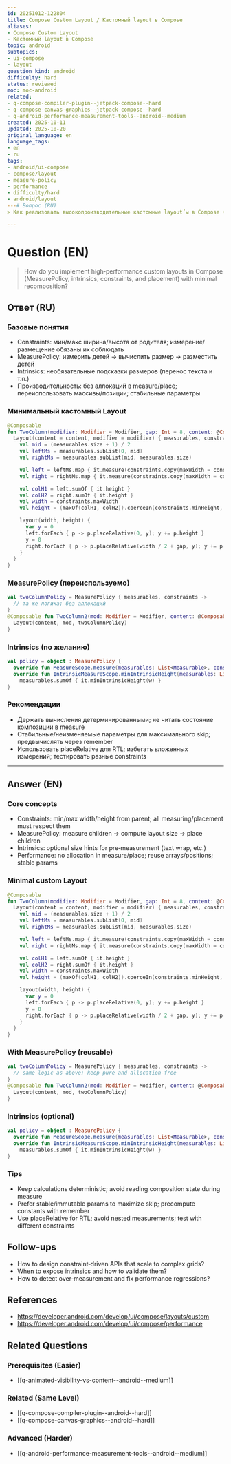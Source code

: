 ```yaml
---
id: 20251012-122804
title: Compose Custom Layout / Кастомный layout в Compose
aliases:
- Compose Custom Layout
- Кастомный layout в Compose
topic: android
subtopics:
- ui-compose
- layout
question_kind: android
difficulty: hard
status: reviewed
moc: moc-android
related:
- q-compose-compiler-plugin--jetpack-compose--hard
- q-compose-canvas-graphics--jetpack-compose--hard
- q-android-performance-measurement-tools--android--medium
created: 2025-10-11
updated: 2025-10-20
original_language: en
language_tags:
- en
- ru
tags:
- android/ui-compose
- compose/layout
- measure-policy
- performance
- difficulty/hard
- android/layout
---# Вопрос (RU)
> Как реализовать высокопроизводительные кастомные layout’ы в Compose (MeasurePolicy, intrinsics, constraints и размещение) с минимальной рекомпозицией?

---
```


# Question (EN)
> How do you implement high‑performance custom layouts in Compose (MeasurePolicy, intrinsics, constraints, and placement) with minimal recomposition?

## Ответ (RU)

### Базовые понятия
- Constraints: мин/макс ширина/высота от родителя; измерение/размещение обязаны их соблюдать
- MeasurePolicy: измерить детей → вычислить размер → разместить детей
- Intrinsics: необязательные подсказки размеров (перенос текста и т.п.)
- Производительность: без аллокаций в measure/place; переиспользовать массивы/позиции; стабильные параметры

### Минимальный кастомный Layout
```kotlin
@Composable
fun TwoColumn(modifier: Modifier = Modifier, gap: Int = 8, content: @Composable () -> Unit) {
  Layout(content = content, modifier = modifier) { measurables, constraints ->
    val mid = (measurables.size + 1) / 2
    val leftMs = measurables.subList(0, mid)
    val rightMs = measurables.subList(mid, measurables.size)

    val left = leftMs.map { it.measure(constraints.copy(maxWidth = constraints.maxWidth / 2 - gap)) }
    val right = rightMs.map { it.measure(constraints.copy(maxWidth = constraints.maxWidth / 2)) }

    val colH1 = left.sumOf { it.height }
    val colH2 = right.sumOf { it.height }
    val width = constraints.maxWidth
    val height = (maxOf(colH1, colH2)).coerceIn(constraints.minHeight, constraints.maxHeight)

    layout(width, height) {
      var y = 0
      left.forEach { p -> p.placeRelative(0, y); y += p.height }
      y = 0
      right.forEach { p -> p.placeRelative(width / 2 + gap, y); y += p.height }
    }
  }
}
```

### MeasurePolicy (переиспользуемо)
```kotlin
val twoColumnPolicy = MeasurePolicy { measurables, constraints ->
  // та же логика; без аллокаций
}
@Composable fun TwoColumn2(mod: Modifier = Modifier, content: @Composable () -> Unit) {
  Layout(content, mod, twoColumnPolicy)
}
```

### Intrinsics (по желанию)
```kotlin
val policy = object : MeasurePolicy {
  override fun MeasureScope.measure(measurables: List<Measurable>, constraints: Constraints): MeasureResult { /* ... */ }
  override fun IntrinsicMeasureScope.minIntrinsicHeight(measurables: List<IntrinsicMeasurable>, w: Int) =
    measurables.sumOf { it.minIntrinsicHeight(w) }
}
```

### Рекомендации
- Держать вычисления детерминированными; не читать состояние композиции в measure
- Стабильные/неизменяемые параметры для максимального skip; предвычислять через remember
- Использовать placeRelative для RTL; избегать вложенных измерений; тестировать разные constraints

---

## Answer (EN)

### Core concepts
- Constraints: min/max width/height from parent; all measuring/placement must respect them
- MeasurePolicy: measure children → compute layout size → place children
- Intrinsics: optional size hints for pre‑measurement (text wrap, etc.)
- Performance: no allocation in measure/place; reuse arrays/positions; stable params

### Minimal custom Layout
```kotlin
@Composable
fun TwoColumn(modifier: Modifier = Modifier, gap: Int = 8, content: @Composable () -> Unit) {
  Layout(content = content, modifier = modifier) { measurables, constraints ->
    val mid = (measurables.size + 1) / 2
    val leftMs = measurables.subList(0, mid)
    val rightMs = measurables.subList(mid, measurables.size)

    val left = leftMs.map { it.measure(constraints.copy(maxWidth = constraints.maxWidth / 2 - gap)) }
    val right = rightMs.map { it.measure(constraints.copy(maxWidth = constraints.maxWidth / 2)) }

    val colH1 = left.sumOf { it.height }
    val colH2 = right.sumOf { it.height }
    val width = constraints.maxWidth
    val height = (maxOf(colH1, colH2)).coerceIn(constraints.minHeight, constraints.maxHeight)

    layout(width, height) {
      var y = 0
      left.forEach { p -> p.placeRelative(0, y); y += p.height }
      y = 0
      right.forEach { p -> p.placeRelative(width / 2 + gap, y); y += p.height }
    }
  }
}
```

### With MeasurePolicy (reusable)
```kotlin
val twoColumnPolicy = MeasurePolicy { measurables, constraints ->
  // same logic as above; keep pure and allocation‑free
}
@Composable fun TwoColumn2(mod: Modifier = Modifier, content: @Composable () -> Unit) {
  Layout(content, mod, twoColumnPolicy)
}
```

### Intrinsics (optional)
```kotlin
val policy = object : MeasurePolicy {
  override fun MeasureScope.measure(measurables: List<Measurable>, constraints: Constraints): MeasureResult { /* ... */ }
  override fun IntrinsicMeasureScope.minIntrinsicHeight(measurables: List<IntrinsicMeasurable>, w: Int) =
    measurables.sumOf { it.minIntrinsicHeight(w) }
}
```

### Tips
- Keep calculations deterministic; avoid reading composition state during measure
- Prefer stable/immutable params to maximize skip; precompute constants with remember
- Use placeRelative for RTL; avoid nested measurements; test with different constraints

## Follow-ups
- How to design constraint‑driven APIs that scale to complex grids?
- When to expose intrinsics and how to validate them?
- How to detect over‑measurement and fix performance regressions?

## References
- https://developer.android.com/develop/ui/compose/layouts/custom
- https://developer.android.com/develop/ui/compose/performance

## Related Questions

### Prerequisites (Easier)
- [[q-animated-visibility-vs-content--android--medium]]

### Related (Same Level)
- [[q-compose-compiler-plugin--android--hard]]
- [[q-compose-canvas-graphics--android--hard]]

### Advanced (Harder)
- [[q-android-performance-measurement-tools--android--medium]]

